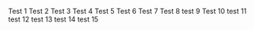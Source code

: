 Test 1 Test 2 Test 3 Test 4 Test 5 Test 6 Test 7 Test 8 test 9 Test 10 test 11 test 12 test 13 test 14 test 15
